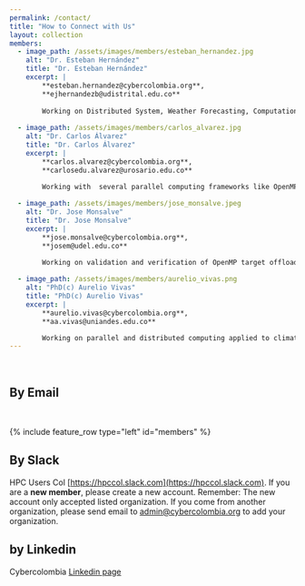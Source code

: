 ```yaml
---
permalink: /contact/
title: "How to Connect with Us"
layout: collection
members:
  - image_path: /assets/images/members/esteban_hernandez.jpg
    alt: "Dr. Esteban Hernández"
    title: "Dr. Esteban Hernández"
    excerpt: |
        **esteban.hernandez@cybercolombia.org**,
        **ejhernandezb@udistrital.edu.co**
        
        Working on Distributed System, Weather Forecasting, Computational Molecular Dynamics and HPC on Cloud.
  
  - image_path: /assets/images/members/carlos_alvarez.jpg
    alt: "Dr. Carlos Álvarez"
    title: "Dr. Carlos Álvarez"
    excerpt: |
        **carlos.alvarez@cybercolombia.org**,
        **carlosedu.alvarez@urosario.edu.co**

        Working with  several parallel computing frameworks like OpenMP, MPI and Cuda. 
 
  - image_path: /assets/images/members/jose_monsalve.jpeg
    alt: "Dr. Jose Monsalve"
    title: "Dr. Jose Monsalve"
    excerpt: |
        **jose.monsalve@cybercolombia.org**,
        **josem@udel.edu.co**

        Working on validation and verification of OpenMP target offloading, as well as with OpenACC programming targetting CPU and heterogeneous systems based on GPGPUs.
  
  - image_path: /assets/images/members/aurelio_vivas.png
    alt: "PhD(c) Aurelio Vivas"
    title: "PhD(c) Aurelio Vivas"
    excerpt: |
        **aurelio.vivas@cybercolombia.org**,
        **aa.vivas@uniandes.edu.co**

        Working on parallel and distributed computing applied to climate modelling, molecular dynamics and large-scale satellite image processing. satellite image processing.
---
```


<br>

## By Email

<br>

{% include feature_row type="left" id="members" %}

## By Slack
HPC Users Col [https://hpccol.slack.com](https://hpccol.slack.com). If you are a  **new member**, please create a new account. 
Remember: The new account only  accepted  listed organization. If you come from another organization, please send email 
to [admin@cybercolombia.org](mailto:admin@cybercolombia.org)  to add your organization. 

## by Linkedin

Cybercolombia [Linkedin page](https://www.linkedin.com/company/76894044/)
<br>
